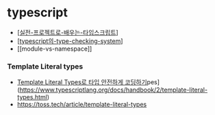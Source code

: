 # typescript

- [[실전-프로젝트로-배우는-타입스크립트]]
- [[typescript의-type-checking-system]]
- [[module-vs-namespace]]

### Template Literal types

- [Template Literal Types로 타입 안전하게 코딩하기](https://toss.tech/article/template-literal-types)pes](https://www.typescriptlang.org/docs/handbook/2/template-literal-types.html)
- https://toss.tech/article/template-literal-types

[//begin]: # "Autogenerated link references for markdown compatibility"
[실전-프로젝트로-배우는-타입스크립트]: 실전-프로젝트로-배우는-타입스크립트 "실전 프로젝트로 배우는 타입스크립트"
[typescript의-type-checking-system]: typescript의-type-checking-system "typescript의 type checking system"
[//end]: # "Autogenerated link references"
